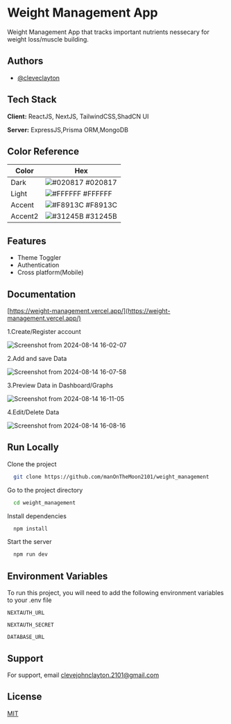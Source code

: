 
# Weight Management App

Weight Management App that tracks important nutrients nessecary for weight loss/muscle building.


## Authors

- [@cleveclayton](https://github.com/manOnTheMoon2101)

## Tech Stack

**Client:** ReactJS, NextJS, TailwindCSS,ShadCN UI

**Server:** ExpressJS,Prisma ORM,MongoDB

## Color Reference

| Color             | Hex                                                                |
| ----------------- | ------------------------------------------------------------------ |
| Dark | ![#020817](https://via.placeholder.com/10/020817?text=+) #020817 |
| Light | ![#FFFFFF](https://via.placeholder.com/10/FFFFFF?text=+) #FFFFFF|
| Accent | ![#F8913C](https://via.placeholder.com/10/F8913C?text=+) #F8913C|
| Accent2 | ![#31245B](https://via.placeholder.com/10/31245B?text=+) #31245B |


## Features

- Theme Toggler
- Authentication
- Cross platform(Mobile)


## Documentation

[https://weight-management.vercel.app/](https://weight-management.vercel.app/)

1.Create/Register account

![Screenshot from 2024-08-14 16-02-07](https://github.com/user-attachments/assets/8a3c3f47-9f77-462b-aca0-a0ab5bf33650)



2.Add and save Data

![Screenshot from 2024-08-14 16-07-58](https://github.com/user-attachments/assets/e584ba33-72b3-48e7-ab6e-a5bd3243067a)


3.Preview Data in Dashboard/Graphs

![Screenshot from 2024-08-14 16-11-05](https://github.com/user-attachments/assets/98ca5dfc-2560-438b-903f-5f24d0437f03)

4.Edit/Delete Data

![Screenshot from 2024-08-14 16-08-16](https://github.com/user-attachments/assets/0235b091-9666-4b0a-8834-99012e397184)

## Run Locally

Clone the project

```bash
  git clone https://github.com/manOnTheMoon2101/weight_management
```

Go to the project directory

```bash
  cd weight_management
```

Install dependencies

```bash
  npm install
```

Start the server

```bash
  npm run dev
```


## Environment Variables

To run this project, you will need to add the following environment variables to your .env file

`NEXTAUTH_URL`

`NEXTAUTH_SECRET`

`DATABASE_URL`


## Support

For support, email clevejohnclayton.2101@gmail.com


## License

[MIT](https://choosealicense.com/licenses/mit/)
